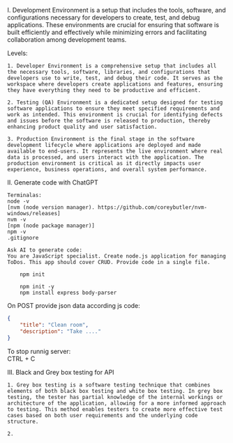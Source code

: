I. Development Environment is a setup that includes the tools, software, and configurations necessary for developers to create, test, and debug applications. These environments are crucial for ensuring that software is built efficiently and effectively while minimizing errors and facilitating collaboration among development teams.

Levels:

    1. Developer Environment is a comprehensive setup that includes all the necessary tools, software, libraries, and configurations that developers use to write, test, and debug their code. It serves as the workspace where developers create applications and features, ensuring they have everything they need to be productive and efficient.

    2. Testing (QA) Environment is a dedicated setup designed for testing software applications to ensure they meet specified requirements and work as intended. This environment is crucial for identifying defects and issues before the software is released to production, thereby enhancing product quality and user satisfaction.

    3. Production Environment is the final stage in the software development lifecycle where applications are deployed and made available to end-users. It represents the live environment where real data is processed, and users interact with the application. The production environment is critical as it directly impacts user experience, business operations, and overall system performance.

II. Generate code with ChatGPT
    
    Terminalas:
    node -v
    [nvm (node version manager). https://github.com/coreybutler/nvm-windows/releases]
    nvm -v
    [npm (node package manager)]
    npm -v
    .gitignore

    Ask AI to generate code:  
    You are JavaScript specialist. Create node.js application for managing ToDos. This app should cover CRUD. Provide code in a single file.

```
    npm init
```

```
    npm init -y
    npm install express body-parser
```

On POST provide json data according js code:
```json
{
    "title": "Clean room",
    "description": "Take ...."
}
```
To stop runnig server:   
CTRL + C  

III. Black and Grey box testing for API

    1. Grey box testing is a software testing technique that combines elements of both black box testing and white box testing. In grey box testing, the tester has partial knowledge of the internal workings or architecture of the application, allowing for a more informed approach to testing. This method enables testers to create more effective test cases based on both user requirements and the underlying code structure.

    2. 